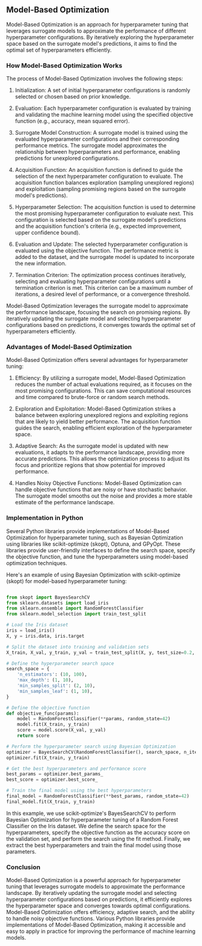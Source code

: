 ## Model-Based Optimization
Model-Based Optimization is an approach for hyperparameter tuning that leverages surrogate models to approximate the performance of different hyperparameter configurations. By iteratively exploring the hyperparameter space based on the surrogate model's predictions, it aims to find the optimal set of hyperparameters efficiently.

### How Model-Based Optimization Works
The process of Model-Based Optimization involves the following steps:

1. Initialization: A set of initial hyperparameter configurations is randomly selected or chosen based on prior knowledge.

2. Evaluation: Each hyperparameter configuration is evaluated by training and validating the machine learning model using the specified objective function (e.g., accuracy, mean squared error).

3. Surrogate Model Construction: A surrogate model is trained using the evaluated hyperparameter configurations and their corresponding performance metrics. The surrogate model approximates the relationship between hyperparameters and performance, enabling predictions for unexplored configurations.

4. Acquisition Function: An acquisition function is defined to guide the selection of the next hyperparameter configuration to evaluate. The acquisition function balances exploration (sampling unexplored regions) and exploitation (sampling promising regions based on the surrogate model's predictions).

5. Hyperparameter Selection: The acquisition function is used to determine the most promising hyperparameter configuration to evaluate next. This configuration is selected based on the surrogate model's predictions and the acquisition function's criteria (e.g., expected improvement, upper confidence bound).

6. Evaluation and Update: The selected hyperparameter configuration is evaluated using the objective function. The performance metric is added to the dataset, and the surrogate model is updated to incorporate the new information.

7. Termination Criterion: The optimization process continues iteratively, selecting and evaluating hyperparameter configurations until a termination criterion is met. This criterion can be a maximum number of iterations, a desired level of performance, or a convergence threshold.

Model-Based Optimization leverages the surrogate model to approximate the performance landscape, focusing the search on promising regions. By iteratively updating the surrogate model and selecting hyperparameter configurations based on predictions, it converges towards the optimal set of hyperparameters efficiently.

### Advantages of Model-Based Optimization
Model-Based Optimization offers several advantages for hyperparameter tuning:

1. Efficiency: By utilizing a surrogate model, Model-Based Optimization reduces the number of actual evaluations required, as it focuses on the most promising configurations. This can save computational resources and time compared to brute-force or random search methods.

2. Exploration and Exploitation: Model-Based Optimization strikes a balance between exploring unexplored regions and exploiting regions that are likely to yield better performance. The acquisition function guides the search, enabling efficient exploration of the hyperparameter space.

3. Adaptive Search: As the surrogate model is updated with new evaluations, it adapts to the performance landscape, providing more accurate predictions. This allows the optimization process to adjust its focus and prioritize regions that show potential for improved performance.

4. Handles Noisy Objective Functions: Model-Based Optimization can handle objective functions that are noisy or have stochastic behavior. The surrogate model smooths out the noise and provides a more stable estimate of the performance landscape.

### Implementation in Python
Several Python libraries provide implementations of Model-Based Optimization for hyperparameter tuning, such as Bayesian Optimization using libraries like scikit-optimize (skopt), Optuna, and GPyOpt. These libraries provide user-friendly interfaces to define the search space, specify the objective function, and tune the hyperparameters using model-based optimization techniques.

Here's an example of using Bayesian Optimization with scikit-optimize (skopt) for model-based hyperparameter tuning:

```python 

from skopt import BayesSearchCV
from sklearn.datasets import load_iris
from sklearn.ensemble import RandomForestClassifier
from sklearn.model_selection import train_test_split

# Load the Iris dataset
iris = load_iris()
X, y = iris.data, iris.target

# Split the dataset into training and validation sets
X_train, X_val, y_train, y_val = train_test_split(X, y, test_size=0.2, random_state=42)

# Define the hyperparameter search space
search_space = {
    'n_estimators': (10, 100),
    'max_depth': (1, 10),
    'min_samples_split': (2, 10),
    'min_samples_leaf': (1, 10),
}

# Define the objective function
def objective_func(params):
    model = RandomForestClassifier(**params, random_state=42)
    model.fit(X_train, y_train)
    score = model.score(X_val, y_val)
    return score

# Perform the hyperparameter search using Bayesian Optimization
optimizer = BayesSearchCV(RandomForestClassifier(), search_space, n_iter=50, cv=5)
optimizer.fit(X_train, y_train)

# Get the best hyperparameters and performance score
best_params = optimizer.best_params_
best_score = optimizer.best_score_

# Train the final model using the best hyperparameters
final_model = RandomForestClassifier(**best_params, random_state=42)
final_model.fit(X_train, y_train)

```

In this example, we use scikit-optimize's BayesSearchCV to perform Bayesian Optimization for hyperparameter tuning of a Random Forest Classifier on the Iris dataset. We define the search space for the hyperparameters, specify the objective function as the accuracy score on the validation set, and perform the search using the fit method. Finally, we extract the best hyperparameters and train the final model using those parameters.

### Conclusion
Model-Based Optimization is a powerful approach for hyperparameter tuning that leverages surrogate models to approximate the performance landscape. By iteratively updating the surrogate model and selecting hyperparameter configurations based on predictions, it efficiently explores the hyperparameter space and converges towards optimal configurations. Model-Based Optimization offers efficiency, adaptive search, and the ability to handle noisy objective functions. Various Python libraries provide implementations of Model-Based Optimization, making it accessible and easy to apply in practice for improving the performance of machine learning models.